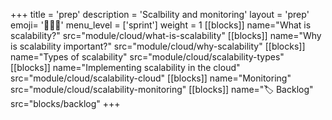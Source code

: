 +++
title = 'prep'
description = 'Scalbility and monitoring'
layout = 'prep'
emoji= '🧑🏾‍💻'
menu_level = ['sprint']
weight = 1
[[blocks]]
name="What is scalability?"
src="module/cloud/what-is-scalability"
[[blocks]]
name="Why is scalability important?"
src="module/cloud/why-scalability"
[[blocks]]
name="Types of scalability"
src="module/cloud/scalability-types"
[[blocks]]
name="Implementing scalability in the cloud"
src="module/cloud/scalability-cloud"
[[blocks]]
name="Monitoring"
src="module/cloud/scalability-monitoring" 
[[blocks]]
name="🏷️ Backlog"
src="blocks/backlog"
+++

